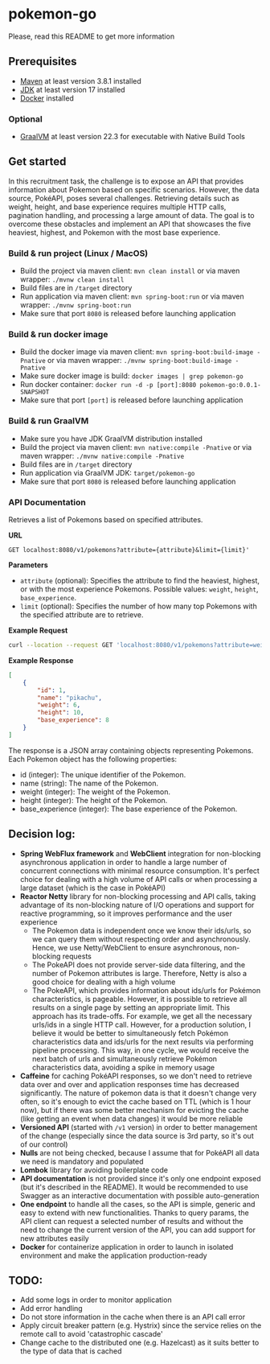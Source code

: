 # pokemon-go

Please, read this README to get more information

## Prerequisites
- [Maven](https://maven.apache.org/) at least version 3.8.1 installed
- [JDK](https://www.oracle.com/java/technologies/javase-downloads.html) at least version 17 installed
- [Docker](https://docs.docker.com/engine/install/) installed

### Optional
- [GraalVM](https://docs.spring.io/spring-boot/docs/3.0.6/reference/html/native-image.html#native-image) at least version 22.3 for executable with Native Build Tools

## Get started

In this recruitment task, the challenge is to expose an API that provides information about Pokemon based on specific scenarios. However, the data source, PokéAPI, poses several challenges. Retrieving details such as weight, height, and base experience requires multiple HTTP calls, pagination handling, and processing a large amount of data. The goal is to overcome these obstacles and implement an API that showcases the five heaviest, highest, and Pokemon with the most base experience.

### Build & run project (Linux / MacOS)
- Build the project via maven client: `mvn clean install` or via maven wrapper: `./mvnw clean install`
- Build files are in `/target` directory
- Run application via maven client: `mvn spring-boot:run` or via maven wrapper: `./mvnw spring-boot:run`
- Make sure that port `8080` is released before launching application

### Build & run docker image
- Build the docker image via maven client: `mvn spring-boot:build-image -Pnative` or via maven wrapper: `./mvnw spring-boot:build-image -Pnative`
- Make sure docker image is build: `docker images | grep pokemon-go`
- Run docker container: `docker run -d -p [port]:8080 pokemon-go:0.0.1-SNAPSHOT`
- Make sure that port `[port]` is released before launching application

### Build & run GraalVM
- Make sure you have JDK GraalVM distribution installed
- Build the project via maven client: `mvn native:compile -Pnative` or via maven wrapper: `./mvnw native:compile -Pnative`
- Build files are in `/target` directory
- Run application via GraalVM JDK: `target/pokemon-go`
- Make sure that port `8080` is released before launching application

### API Documentation

Retrieves a list of Pokemons based on specified attributes.

**URL**

```
GET localhost:8080/v1/pokemons?attribute={attribute}&limit={limit}'
```

**Parameters**

- `attribute` (optional): Specifies the attribute to find the heaviest, highest, or with the most experience Pokemons. Possible values: `weight`, `height`, `base_experience`.
- `limit` (optional): Specifies the number of how many top Pokemons with the specified attribute are to retrieve.

**Example Request**

```bash
curl --location --request GET 'localhost:8080/v1/pokemons?attribute=weight&limit=5'
```

**Example Response**
```json
[
    {
        "id": 1,
        "name": "pikachu",
        "weight": 6,
        "height": 10,
        "base_experience": 8
    }
]
```

The response is a JSON array containing objects representing Pokemons. Each Pokemon object has the following properties:

- id (integer): The unique identifier of the Pokemon.
- name (string): The name of the Pokemon.
- weight (integer): The weight of the Pokemon.
- height (integer): The height of the Pokemon.
- base_experience (integer): The base experience of the Pokemon.

## Decision log:
- **Spring WebFlux framework** and **WebClient** integration for non-blocking asynchronous application in order to handle a large number of concurrent connections with minimal resource consumption. It's perfect choice for dealing with a high volume of API calls or when processing a large dataset (which is the case in PokéAPI)
- **Reactor Netty** library for non-blocking processing and API calls, taking advantage of its non-blocking nature of I/O operations and support for reactive programming, so it improves performance and the user experience
  - The Pokemon data is independent once we know their ids/urls, so we can query them without respecting order and asynchronously. Hence, we use Netty/WebClient to ensure asynchronous, non-blocking requests
  - The PokeAPI does not provide server-side data filtering, and the number of Pokemon attributes is large. Therefore, Netty is also a good choice for dealing with a high volume
  - The PokeAPI, which provides information about ids/urls for Pokémon characteristics, is pageable. However, it is possible to retrieve all results on a single page by setting an appropriate limit. This approach has its trade-offs. For example, we get all the necessary urls/ids in a single HTTP call. However, for a production solution, I believe it would be better to simultaneously fetch Pokémon characteristics data and ids/urls for the next results via performing pipeline processing. This way, in one cycle, we would receive the next batch of urls and simultaneously retrieve Pokémon characteristics data, avoiding a spike in memory usage
- **Caffeine** for caching PokéAPI responses, so we don't need to retrieve data over and over and application responses time has decreased significantly. The nature of pokemon data is that it doesn't change very often, so it's enough to evict the cache based on TTL (which is 1 hour now), but if there was some better mechanism for evicting the cache (like getting an event when data changes) it would be more reliable
- **Versioned API** (started with `/v1` version) in order to better management of the change (especially since the data source is 3rd party, so it's out of our control)
- **Nulls** are not being checked, because I assume that for PokéAPI all data we need is mandatory and populated
- **Lombok** library for avoiding boilerplate code
- **API documentation** is not provided since it's only one endpoint exposed (but it's described in the README). It would be recommended to use Swagger as an interactive documentation with possible auto-generation
- **One endpoint** to handle all the cases, so the API is simple, generic and easy to extend with new functionalities. Thanks to query params, the API client can request a selected number of results and without the need to change the current version of the API, you can add support for new attributes easily
- **Docker** for containerize application in order to launch in isolated environment and make the application production-ready

## TODO:
- Add some logs in order to monitor application
- Add error handling
- Do not store information in the cache when there is an API call error
- Apply circuit breaker pattern (e.g. Hystrix) since the service relies on the remote call to avoid 'catastrophic cascade'
- Change cache to the distributed one (e.g. Hazelcast) as it suits better to the type of data that is cached
